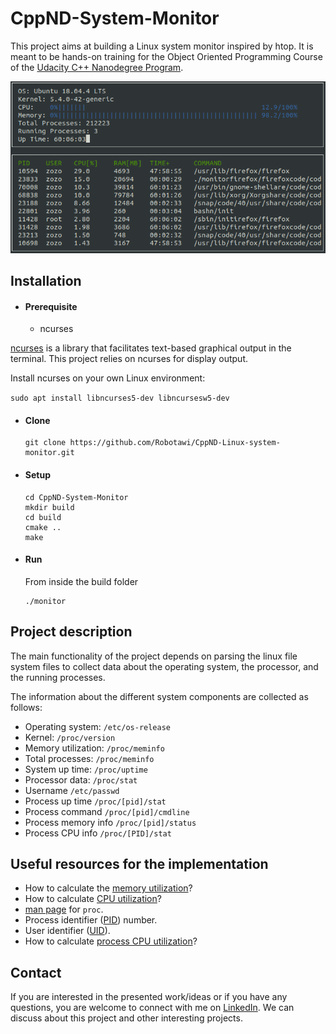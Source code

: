 # CppND-System-Monitor

This project aims at building a Linux system monitor inspired by htop. It is meant to be hands-on training for the Object Oriented Programming Course of the [Udacity C++ Nanodegree Program](https://www.udacity.com/course/c-plus-plus-nanodegree--nd213). 

![System Monitor](images/monitor.png)

## Installation

- #### Prerequisite
  - ncurses
  

[ncurses](https://www.gnu.org/software/ncurses/) is a library that facilitates text-based graphical output in the terminal. This project relies on ncurses for display output.

Install ncurses on your own Linux environment:

`sudo apt install libncurses5-dev libncursesw5-dev`

- #### Clone 
    ```
    git clone https://github.com/Robotawi/CppND-Linux-system-monitor.git
    ```

- #### Setup
    ```
    cd CppND-System-Monitor
    mkdir build 
    cd build
    cmake ..
    make
    ```
- #### Run
    From inside the build folder
    ```
    ./monitor
    ```
## Project description
The main functionality of the project depends on parsing the linux file system files to collect data about the operating system, the processor, and the running processes.

The information about the different system components are collected as follows:
- Operating system: `/etc/os-release`
- Kernel: `/proc/version`
- Memory utilization: `/proc/meminfo`
- Total processes: `/proc/meminfo`
- System up time: `/proc/uptime`
- Processor data: `/proc/stat`
- Username `/etc/passwd`
- Process up time `/proc/[pid]/stat`
- Process command `/proc/[pid]/cmdline`
- Process memory info `/proc/[pid]/status`
- Process CPU info `/proc/[PID]/stat`
  
## Useful resources for the implementation
- How to calculate the [memory utilization](/proc/uptime)?
- How to calculate [CPU utilization](https://stackoverflow.com/questions/23367857/accurate-calculation-of-cpu-usage-given-in-percentage-in-linux)?
- [man page](http://man7.org/linux/man-pages/man5/proc.5.html) for `proc`.
- Process identifier ([PID](https://en.wikipedia.org/wiki/Process_identifier)) number.
- User identifier ([UID](https://en.wikipedia.org/wiki/User_identifier)).
- How to calculate [process CPU utilization](https://stackoverflow.com/questions/16726779/how-do-i-get-the-total-cpu-usage-of-an-application-from-proc-pid-stat/16736599#16736599)?
  

## Contact
If you are interested in the presented work/ideas or if you have any questions, you are welcome to connect with me on [LinkedIn](https://www.linkedin.com/in/mohraess). We can discuss about this project and other interesting projects.